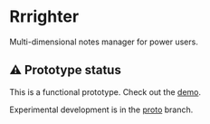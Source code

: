 # Rrrighter

Multi-dimensional notes manager for power users.

## ⚠️ Prototype status

This is a functional prototype. Check out the [demo](https://rrrighter.github.io/rrrighter/).

Experimental development is in the [proto](https://github.com/rrrighter/rrrighter/tree/proto) branch.
